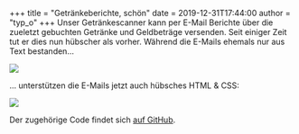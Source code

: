 +++
title = "Getränkeberichte, schön"
date = 2019-12-31T17:44:00
author = "typ_o"
+++
Unser Getränkescanner kann per E-Mail Berichte über die zueletzt
gebuchten Getränke und Geldbeträge versenden. Seit einiger Zeit tut er
dies nun hübscher als vorher. Während die E-Mails ehemals nur aus Text
bestanden...  
  
[![](https://flipdot.org/blog/uploads/mail-text.serendipityThumb.jpeg)](https://flipdot.org/blog/uploads/mail-text.jpeg)  
  
... unterstützen die E-Mails jetzt auch hübsches HTML & CSS:  
  
[![](https://flipdot.org/blog/uploads/mail-html.serendipityThumb.jpeg)](https://flipdot.org/blog/uploads/mail-html.jpeg)  
  
Der zugehörige Code findet sich [auf
GitHub](https://github.com/flipdot/drinks-touch/blob/develop/drinks_touch/notifications/notification.py).
